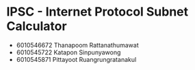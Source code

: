 # IPSC - Internet Protocol Subnet Calculator
* 6010546672 Thanapoom Rattanathumawat 
* 6010545722 Katapon Sinpunyawong 
* 6010545871 Pittayoot Ruangrungratanakul
